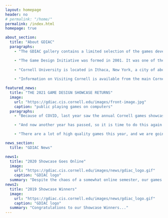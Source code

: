 ```yaml
---
layout: homepage
header: no
# permalink: "/home/"
permalink: /index.html
homepage: true

about_section:
  title: "About GDIAC"
  paragraphs:
    - "The GDIAC gallery contains a limited selection of the games developed here at Cornell. It mainly contains games developed in CS/INFO 3152 (formerly CIS 3000), as well as a few advanced projects. Most of the games are 2D, as the focus of the introductory course is on design and software engineering over advanced graphics. Students in CS 5625 do develop 3D games, but they are not designed for easy distribution."

    - "The Game Design Initiative was formed in 2001. It was one of the first official computer game programs of its kind, and the first such program established in an Ivy League school. While computer game programs are becoming more and more common at other Universities, Cornell's program remains strong. The Game Design Initiative allows students to earn a world-class Cornell education while having fun working in computer games."
    
    - "Cornell University is located in Ithaca, New York, a city of about 30,000 people in the heart of the Finger Lakes region. Both Cornell and Ithaca offer a wide range of cultural activities, sports, and outdoor activities with the pleasures of both city and country close at hand."
    
    - "Information on Visiting Cornell is available from the main Cornell website."

featured_news:
  title: "THE 2021 GAME DESIGN SHOWCASE RETURNS"
  image:
    url: "https://gdiac.cis.cornell.edu/images/front-image.jpg"
    caption: "public playing games on computers"
  paragraphs: 
    - "Because of COVID, last year saw the annual Cornell games showcase go virtual. Instead of holding a showcase in person, we ran it on our course Discord server. Because Discord allows multiple people to stream games simultaneously, it allowed us to capture the festive atmosphere of Showcase in a remote setting. With over 700 people joining us on our server, it was a smashing success."

    - "And now another year has passed, so it is time to do this again. On Tuesday, May 25th, we will make all of the games for this semester available for download from the official Showcase page. More importantly, we will also issue temporary invites for everyone to join our Discord server. This is open to the general public -- you do not need to be affiliated with Cornell. You can watch other people stream their games, stream yourself playing, or just get technical support if you are having trouble installing."

    - "There are a lot of high quality games this year, and we are going to be doing some experiments to make the mobile games more streaming friendly. Come and join us on May 2th and see what all the excitement is about!"

news_section:
  title: "GDIAC News"

news1:
  title: "2020 Showcase Goes Online"
  image:
    url: "https://gdiac.cis.cornell.edu/images/news/gdiac_logo.gif"
    caption: "GDIAC logo"
  summary: "Despite the chaos of a somewhat online semester, our games have been going strong. In the past year 2019 favorite Family Style has been featured on the Apple App store and now has over 1.5 million downloads on all platforms. It even has its own Reddit channel..."
news2:
  title: "2019 Showcase Winners"
  image:
    url: "https://gdiac.cis.cornell.edu/images/news/gdiac_logo.gif"
    caption: "GDIAC logo"
  summary: "Congratulations to our Showcase Winners..."
---
```

